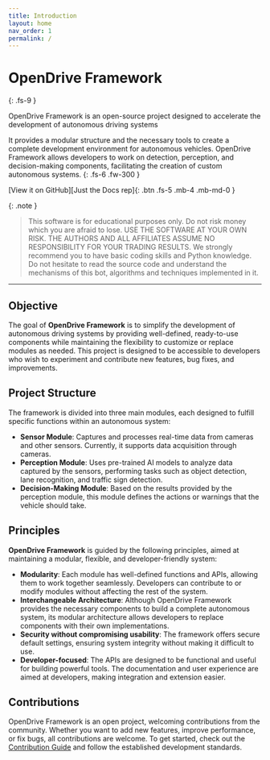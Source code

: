 ```yaml
---
title: Introduction
layout: home
nav_order: 1
permalink: /
---
```


# OpenDrive Framework
{: .fs-9 }

OpenDrive Framework is an open-source project designed to accelerate the development of autonomous driving systems

It provides a modular structure and the necessary tools to create a complete development environment for autonomous vehicles. OpenDrive Framework allows developers to work on detection, perception, and decision-making components, facilitating the creation of custom autonomous systems.
{: .fs-6 .fw-300 }

[View it on GitHub][Just the Docs rep]{: .btn .fs-5 .mb-4 .mb-md-0 }

{: .note }
> This software is for educational purposes only. Do not risk money which you are afraid to lose. USE THE SOFTWARE AT YOUR OWN RISK. THE AUTHORS AND ALL AFFILIATES ASSUME NO RESPONSIBILITY FOR YOUR TRADING RESULTS.
> We strongly recommend you to have basic coding skills and Python knowledge. Do not hesitate to read the source code and understand the mechanisms of this bot, algorithms and techniques implemented in it.

---

## Objective

The goal of **OpenDrive Framework** is to simplify the development of autonomous driving systems by providing well-defined, ready-to-use components while maintaining the flexibility to customize or replace modules as needed. This project is designed to be accessible to developers who wish to experiment and contribute new features, bug fixes, and improvements.

## Project Structure

The framework is divided into three main modules, each designed to fulfill specific functions within an autonomous system:

- **Sensor Module**: Captures and processes real-time data from cameras and other sensors. Currently, it supports data acquisition through cameras.
- **Perception Module**: Uses pre-trained AI models to analyze data captured by the sensors, performing tasks such as object detection, lane recognition, and traffic sign detection.
- **Decision-Making Module**: Based on the results provided by the perception module, this module defines the actions or warnings that the vehicle should take.

## Principles

**OpenDrive Framework** is guided by the following principles, aimed at maintaining a modular, flexible, and developer-friendly system:

- **Modularity**: Each module has well-defined functions and APIs, allowing them to work together seamlessly. Developers can contribute to or modify modules without affecting the rest of the system.
- **Interchangeable Architecture**: Although OpenDrive Framework provides the necessary components to build a complete autonomous system, its modular architecture allows developers to replace components with their own implementations.
- **Security without compromising usability**: The framework offers secure default settings, ensuring system integrity without making it difficult to use.
- **Developer-focused**: The APIs are designed to be functional and useful for building powerful tools. The documentation and user experience are aimed at developers, making integration and extension easier.

## Contributions

OpenDrive Framework is an open project, welcoming contributions from the community. Whether you want to add new features, improve performance, or fix bugs, all contributions are welcome. To get started, check out the [Contribution Guide](CONTRIBUTING.md) and follow the established development standards.


[Just the Docs repo]: https://github.com/OpenDriveDevelopment/OpenDrive
